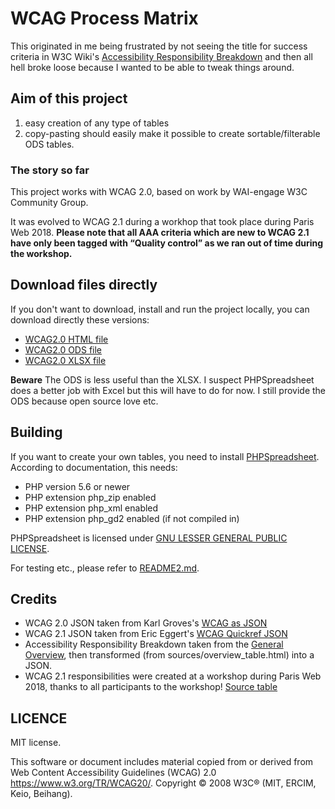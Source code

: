 # WCAG Process Matrix

This originated in me being frustrated by not seeing the title for success criteria in W3C Wiki's [Accessibility Responsibility Breakdown](https://www.w3.org/community/wai-engage/wiki/Accessibility_Responsibility_Breakdown) and then all hell broke loose because I wanted to be able to tweak things around.

## Aim of this project

1. easy creation of any type of tables
2. copy-pasting should easily make it possible to create sortable/filterable ODS tables.

### The story so far

This project works with WCAG 2.0, based on work by WAI-engage W3C Community Group.

It was evolved to WCAG 2.1 during a workhop that took place during Paris Web 2018. **Please note that all AAA criteria which are new to WCAG 2.1 have only been tagged with “Quality control” as we ran out of time during the workshop.**

## Download files directly

If you don't want to download, install and run the project locally, you can download directly these versions:

* [WCAG2.0 HTML file](https://github.com/notabene/wcag-process-matrix/blob/master/output/process-matrix-wcag20.html)
* [WCAG2.0 ODS file](https://github.com/notabene/wcag-process-matrix/blob/master/output/process-matrix-wcag20.ods)
* [WCAG2.0 XLSX file](https://github.com/notabene/wcag-process-matrix/blob/master/output/process-matrix-wcag20.xlsx)

**Beware** The ODS is less useful than the XLSX. I suspect PHPSpreadsheet does a better job with Excel but this will have to do for now. I still provide the ODS because open source love etc.

## Building

If you want to create your own tables, you need to install [PHPSpreadsheet](https://phpspreadsheet.readthedocs.io/). According to documentation, this needs:


* PHP version 5.6 or newer
* PHP extension php_zip enabled
* PHP extension php_xml enabled
* PHP extension php_gd2 enabled (if not compiled in)

PHPSpreadsheet is licensed under [GNU LESSER GENERAL PUBLIC LICENSE](vendor/phpoffice/phpspreadsheet/LICENSE).

For testing etc., please refer to [README2.md](README2.md).


## Credits

* WCAG 2.0 JSON taken from Karl Groves's [WCAG as JSON](https://github.com/karlgroves/wcag-as-json)
* WCAG 2.1 JSON taken from Eric Eggert's [WCAG Quickref JSON](https://github.com/w3c/wai-wcag-quickref/blob/gh-pages/_data/wcag21.json)
* Accessibility Responsibility Breakdown taken from the [General Overview](https://www.w3.org/community/wai-engage/wiki/Accessibility_Responsibility_Breakdown#General_Overview), then transformed (from sources/overview_table.html) into a JSON.
* WCAG 2.1 responsibilities were created at a workshop during Paris Web 2018, thanks to all participants to the workshop! [Source table](sources/WIP_process-matrix-wcag21.ods)

## LICENCE

MIT license.

This software or document includes material copied from or derived from Web Content Accessibility Guidelines (WCAG) 2.0 https://www.w3.org/TR/WCAG20/. Copyright © 2008 W3C® (MIT, ERCIM, Keio, Beihang).
